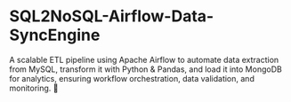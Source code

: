 # SQL2NoSQL-Airflow-Data-SyncEngine
A scalable ETL pipeline using Apache Airflow to automate data extraction from MySQL, transform it with Python &amp; Pandas, and load it into MongoDB for analytics, ensuring workflow orchestration, data validation, and monitoring. 🚀

